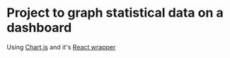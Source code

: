 # Project to graph statistical data on a dashboard

Using [Chart.js](https://www.chartjs.org/) and it's [React wrapper](https://github.com/reactchartjs/react-chartjs-2)
